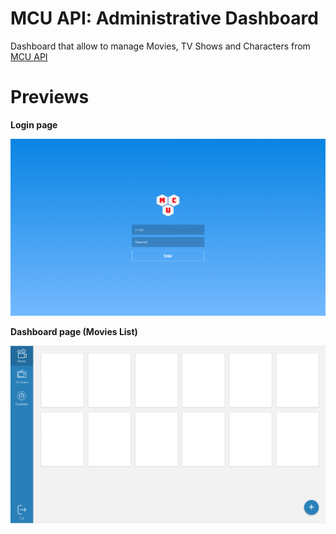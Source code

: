 # MCU API: Administrative Dashboard

Dashboard that allow to manage Movies, TV Shows and Characters from [MCU API](https://github.com/augustomarcelo/MCUAPI)

# Previews

**Login page**

![](previews/Login.png)

**Dashboard page (Movies List)**

![](previews/MoviesList.png)
